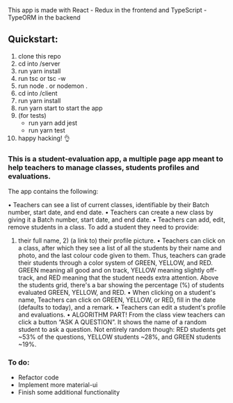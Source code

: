 This app is made with React - Redux in the frontend and TypeScript - TypeORM in the backend

## Quickstart:
1. clone this repo
2. cd into /server
3. run yarn install
4. run tsc or tsc -w
5. run node . or nodemon .
6. cd into /client
7. run yarn install
8. run yarn start to start the app
9. (for tests) 
    - run yarn add jest
    - run yarn test
10. happy hacking! 👌

### This is a student-evaluation app, a multiple page app meant to help teachers to manage classes, students profiles and evaluations. 

The app contains the following:

• Teachers can see a list of current classes, identifiable by their Batch number, start date, and end date.
• Teachers can create a new class by giving it a Batch number, start date, and end date.
• Teachers can add, edit, remove students in a class. To add a student they need to provide: 
  1) their full name, 2) (a link to) their profile picture.
• Teachers can click on a class, after which they see a list of all the students by their name and
  photo, and the last colour code given to them. Thus, teachers can grade their students through a color system of GREEN, YELLOW, and RED. 
  GREEN meaning all good and on track, YELLOW meaning slightly off-track, and RED meaning that the student needs extra attention. 
  Above the students grid, there's a bar showing the percentage (%) of students evaluated GREEN, YELLOW, and RED.
• When clicking on a student's name, Teachers can click on GREEN, YELLOW, or RED, fill in
  the date (defaults to today), and a remark. 
• Teachers can edit a student's profile and evaluations.
• ALGORITHM PART! From the class view teachers can click a button “ASK A QUESTION”. 
  It shows the name of a random student to ask a question. Not entirely random though: 
  RED students get ~53% of the questions, YELLOW students ~28%, and GREEN students ~19%.


### To do:
- Refactor code
- Implement more material-ui
- Finish some additional functionality



